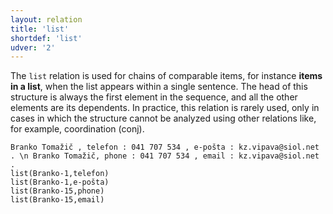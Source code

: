 ```yaml
---
layout: relation
title: 'list'
shortdef: 'list'
udver: '2'
---
```


The `list` relation is used for chains of comparable items, for instance **items in a list**, when the list appears within a single sentence. The head of this structure is always the first element in the sequence, and all the other elements are its dependents. In practice, this relation is rarely used, only in cases in which the structure cannot be analyzed using other relations like, for example, coordination (conj). 

~~~ sdparse
Branko Tomažič , telefon : 041 707 534 , e-pošta : kz.vipava@siol.net . \n Branko Tomažič, phone : 041 707 534 , email : kz.vipava@siol.net .
list(Branko-1,telefon)
list(Branko-1,e-pošta)
list(Branko-15,phone)
list(Branko-15,email)
~~~
<!-- Interlanguage links updated Po 11. listopadu 2024, 20:10:59 CET -->
